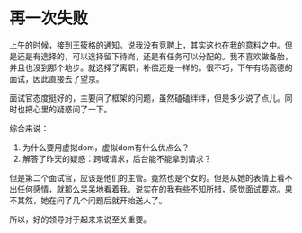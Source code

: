 # 再一次失败

上午的时候，接到王筱格的通知。说我没有竞聘上，其实这也在我的意料之中。但是还是有选择的，可以选择留下待岗，还是有任务可以分配的。我不喜欢做备胎，并且也没到那个地步。就选择了离职，补偿还是一样的。很不巧，下午有场高德的面试，因此直接去了望京。

面试官态度挺好的，主要问了框架的问题，虽然磕磕绊绊，但是多少说了点儿。同时也把心里的疑惑问了一下。

综合来说：

1. 为什么要用虚拟dom，虚拟dom有什么优点么？
2. 解答了昨天的疑惑：跨域请求，后台能不能拿到请求？

但是第二个面试官，应该是他们的主管。竟然也是个女的。但是从她的表情上看不出任何感情，就那么呆呆地看着我。说实在的我有些不知所措，感觉面试要凉。果不其然，她在问了几个问题后就开始送人了。

所以，好的领导对于起来来说至关重要。